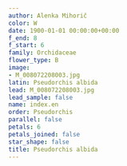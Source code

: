```yaml
---
author: Alenka Mihorič
color: W
date: 1900-01-01 00:00:00+00:00
f_end: 8
f_start: 6
family: Orchidaceae
flower_type: B
image:
- M_008072208003.jpg
latin: Pseudorchis albida
lead: M_008072208003.jpg
lead_sample: false
name: index.en
order: Pseudorchis
parallel: false
petals: 6
petals_joined: false
star_shape: false
title: Pseudorchis albida
---
```

